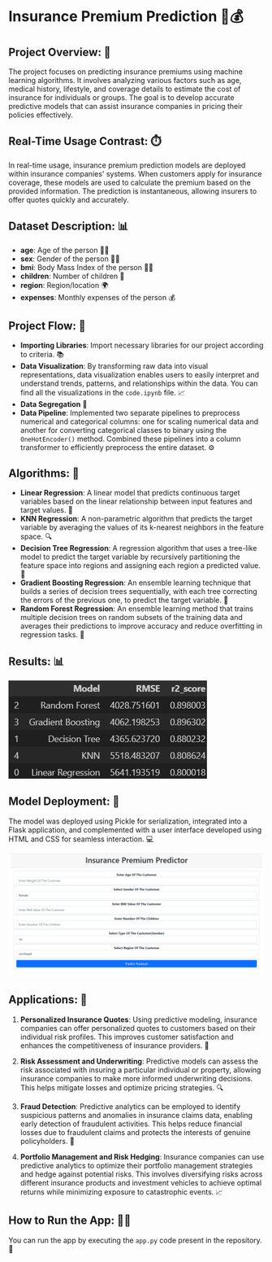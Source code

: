 # Insurance Premium Prediction 🔮💰

## Project Overview: 🚀

The project focuses on predicting insurance premiums using machine learning algorithms. It involves analyzing various factors such as age, medical history, lifestyle, and coverage details to estimate the cost of insurance for individuals or groups. The goal is to develop accurate predictive models that can assist insurance companies in pricing their policies effectively.

## Real-Time Usage Contrast: ⏱️

In real-time usage, insurance premium prediction models are deployed within insurance companies' systems. When customers apply for insurance coverage, these models are used to calculate the premium based on the provided information. The prediction is instantaneous, allowing insurers to offer quotes quickly and accurately.

## Dataset Description: 📊

- **age**: Age of the person 👴👵
- **sex**: Gender of the person 👨👩
- **bmi**: Body Mass Index of the person 🏋️‍♀️
- **children**: Number of children 👶
- **region**: Region/location 🌍
- **expenses**: Monthly expenses of the person 💰

## Project Flow: 🧭

- **Importing Libraries**: Import necessary libraries for our project according to criteria. 📚
- **Data Visualization**: By transforming raw data into visual representations, data visualization enables users to easily interpret and understand trends, patterns, and relationships within the data. You can find all the visualizations in the `code.ipynb` file. 📈
- **Data Segregation** 🔀
- **Data Pipeline**: Implemented two separate pipelines to preprocess numerical and categorical columns: one for scaling numerical data and another for converting categorical classes to binary using the `OneHotEncoder()` method. Combined these pipelines into a column transformer to efficiently preprocess the entire dataset. ⚙️

## Algorithms: 🧠

- **Linear Regression**: A linear model that predicts continuous target variables based on the linear relationship between input features and target values. 📐
- **KNN Regression**: A non-parametric algorithm that predicts the target variable by averaging the values of its k-nearest neighbors in the feature space. 🔍
- **Decision Tree Regression**: A regression algorithm that uses a tree-like model to predict the target variable by recursively partitioning the feature space into regions and assigning each region a predicted value. 🌳
- **Gradient Boosting Regression**: An ensemble learning technique that builds a series of decision trees sequentially, with each tree correcting the errors of the previous one, to predict the target variable. 🚀
- **Random Forest Regression**: An ensemble learning method that trains multiple decision trees on random subsets of the training data and averages their predictions to improve accuracy and reduce overfitting in regression tasks. 🌲

## Results: 📊

![Results for Algorithms](images/img1.png)

## Model Deployment: 🚀

The model was deployed using Pickle for serialization, integrated into a Flask application, and complemented with a user interface developed using HTML and CSS for seamless interaction. 💻

![User Interface](images/img2.png)

## Applications: 🌟

1. **Personalized Insurance Quotes**: Using predictive modeling, insurance companies can offer personalized quotes to customers based on their individual risk profiles. This improves customer satisfaction and enhances the competitiveness of insurance providers. 🤝

2. **Risk Assessment and Underwriting**: Predictive models can assess the risk associated with insuring a particular individual or property, allowing insurance companies to make more informed underwriting decisions. This helps mitigate losses and optimize pricing strategies. 🔍

3. **Fraud Detection**: Predictive analytics can be employed to identify suspicious patterns and anomalies in insurance claims data, enabling early detection of fraudulent activities. This helps reduce financial losses due to fraudulent claims and protects the interests of genuine policyholders. 🚨

4. **Portfolio Management and Risk Hedging**: Insurance companies can use predictive analytics to optimize their portfolio management strategies and hedge against potential risks. This involves diversifying risks across different insurance products and investment vehicles to achieve optimal returns while minimizing exposure to catastrophic events. 📈

## How to Run the App: 🏃‍♂️

You can run the app by executing the `app.py` code present in the repository. 🚀
